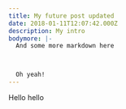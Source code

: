```yaml
---
title: My future post updated
date: 2018-01-11T12:07:42.000Z
description: My intro
bodymore: |-
  And some more markdown here



  Oh yeah!
---
```

Hello hello
